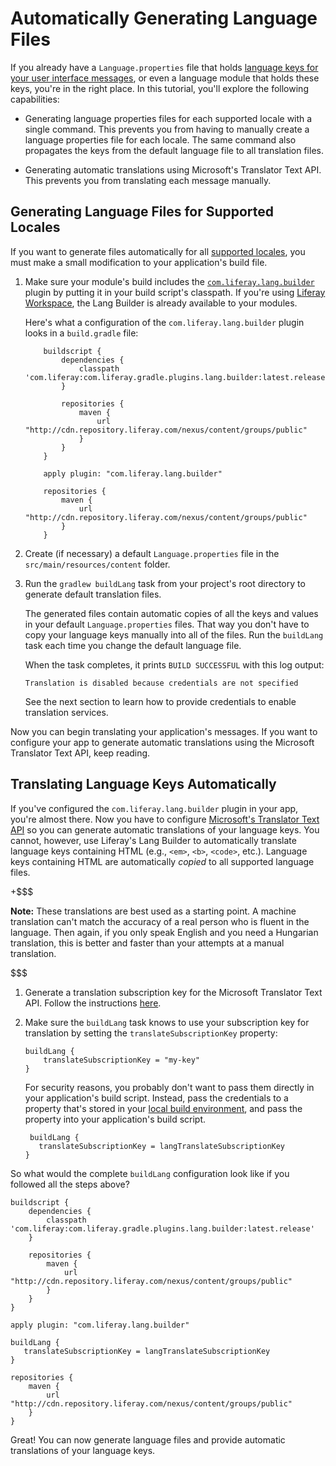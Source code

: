 # Automatically Generating Language Files [](id=automatically-generating-language-files)

If you already have a `Language.properties` file that holds
[language keys for your user interface messages](/develop/tutorials/-/knowledge_base/7-1/localizing-your-application),
or even a language module that holds these keys, you're in the right place. In
this tutorial, you'll explore the following capabilities:

-  Generating language properties files for each supported locale with a single
   command. This prevents you from having to manually create a language
   properties file for each locale. The same command also propagates the keys
   from the default language file to all translation files.

-  Generating automatic translations using Microsoft's Translator Text API. This
   prevents you from translating each message manually.

## Generating Language Files for Supported Locales [](id=generating-language-files-for-supported-locales)

If you want to generate files automatically for all 
[supported locales](@platform-ref@/7.1-latest/propertiesdoc/portal.properties.html#Languages%20and%20Time%20Zones),
you must make a small modification to your application's build file.

1.  Make sure your module's build includes the
    [`com.liferay.lang.builder`](https://github.com/liferay/liferay-portal/tree/master/modules/sdk/gradle-plugins-lang-builder)
    plugin by putting it in your build script's classpath. If you're using
    [Liferay Workspace](/develop/tutorials/-/knowledge_base/7-1/liferay-workspace),
    the Lang Builder is already available to your modules.
    
    Here's what a configuration of the `com.liferay.lang.builder` plugin looks
    in a `build.gradle` file: 
    
            buildscript {
                dependencies {
                    classpath 'com.liferay:com.liferay.gradle.plugins.lang.builder:latest.release'
                }

                repositories {
                    maven {
                        url "http://cdn.repository.liferay.com/nexus/content/groups/public"
                    }
                }
            }

            apply plugin: "com.liferay.lang.builder"

            repositories {
                maven {
                    url "http://cdn.repository.liferay.com/nexus/content/groups/public"
                }
            }

2.  Create (if necessary) a default `Language.properties` file in the
    `src/main/resources/content` folder. 

3.  Run the `gradlew buildLang` task from your project's root directory to
    generate default translation files.

    The generated files contain automatic copies of all the keys and values
    in your default `Language.properties` files. That way you don't have to
    copy your language keys manually into all of the files. Run the
    `buildLang` task each time you change the default language file.

    When the task completes, it prints `BUILD SUCCESSFUL` with this log output:

        Translation is disabled because credentials are not specified

    See the next section to learn how to provide credentials to enable
    translation services.

Now you can begin translating your application's messages. If you want to
configure your app to generate automatic translations using the Microsoft
Translator Text API, keep reading.

## Translating Language Keys Automatically [](id=translating-language-keys-automatically)

If you've configured the `com.liferay.lang.builder` plugin in your app, you're
almost there. Now you have to configure
[Microsoft's Translator Text API](https://azure.microsoft.com/en-us/services/cognitive-services/translator-text-api/)
so you can generate automatic translations of your language keys. You cannot,
however, use Liferay's Lang Builder to automatically translate language keys
containing HTML (e.g., `<em>`, `<b>`, `<code>`, etc.). Language keys containing
HTML are automatically *copied* to all supported language files.

+$$$

**Note:** These translations are best used as a starting point. A machine
translation can't match the accuracy of a real person who is fluent in the
language. Then again, if you only speak English and you need a Hungarian
translation, this is better and faster than your attempts at a manual
translation.

$$$

1.  Generate a translation subscription key for the Microsoft Translator Text
    API. Follow the instructions
    [here](http://docs.microsofttranslator.com/text-translate.html).

2.  Make sure the `buildLang` task knows to use your subscription key for
    translation by setting the `translateSubscriptionKey` property:

        buildLang {
            translateSubscriptionKey = "my-key"
        }

    For security reasons, you probably don't want to pass them directly in your
    application's build script. Instead, pass the credentials to a property
    that's stored in your
    [local build environment](https://docs.gradle.org/current/userguide/build_environment.html),
    and pass the property into your application's build script.

         buildLang {
           translateSubscriptionKey = langTranslateSubscriptionKey
        }

So what would the complete `buildLang` configuration look like if you followed
all the steps above? 

    buildscript {
        dependencies {
            classpath 'com.liferay:com.liferay.gradle.plugins.lang.builder:latest.release'
        }

        repositories {
            maven {
                url "http://cdn.repository.liferay.com/nexus/content/groups/public"
            }
        }
    }

    apply plugin: "com.liferay.lang.builder"

    buildLang {
       translateSubscriptionKey = langTranslateSubscriptionKey
    }

    repositories {
        maven {
            url "http://cdn.repository.liferay.com/nexus/content/groups/public"
        }
    }

Great! You can now generate language files and provide automatic translations of
your language keys.
